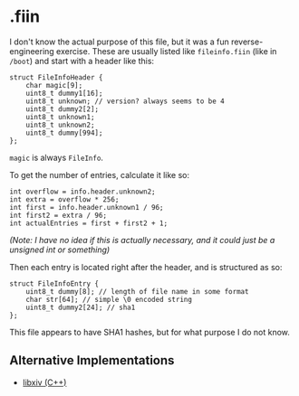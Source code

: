 # .fiin

I don't know the actual purpose of this file, but it was a fun reverse-engineering exercise. These are usually listed like `fileinfo.fiin` (like in `/boot`) and start with a header like this:

```
struct FileInfoHeader {
    char magic[9];
    uint8_t dummy1[16];
    uint8_t unknown; // version? always seems to be 4
    uint8_t dummy2[2];
    uint8_t unknown1;
    uint8_t unknown2;
    uint8_t dummy[994];
};
```

`magic` is always `FileInfo`.

To get the number of entries, calculate it like so:

```
int overflow = info.header.unknown2;
int extra = overflow * 256;
int first = info.header.unknown1 / 96;
int first2 = extra / 96;
int actualEntries = first + first2 + 1;
```
_(Note: I have no idea if this is actually necessary, and it could just be a unsigned int or something)_

Then each entry is located right after the header, and is structured as so:

```
struct FileInfoEntry {
    uint8_t dummy[8]; // length of file name in some format
    char str[64]; // simple \0 encoded string
    uint8_t dummy2[24]; // sha1
};
```

This file appears to have SHA1 hashes, but for what purpose I do not know.

## Alternative Implementations

* [libxiv (C++)](https://git.sr.ht/~redstrate/libxiv/tree/main/item/src/fiinparser.cpp)
